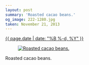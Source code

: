 ```yaml
---
layout: post
summary: 'Roasted cacao beans.'
og_image: 222-1280.jpg
taken: November 21, 2013
---
```


<div class="post">
 <time>
  <a href="/222">
   {{ page.date | date: "%B %-d, %Y" }}
  </a>
 </time>
 <a href="/222">
  <figure data-taken="11/21/2013">
   <img alt="Roasted cacao beans." sizes="(min-width: 700px) 50vw, calc(100vw - 2rem)" src="{{ site.assets_url }}/222-640.jpg" srcset="{{ site.assets_url }}/222-1280.jpg 1280w, {{ site.assets_url }}/222-960.jpg 960w, {{ site.assets_url }}/222-640.jpg 640w, {{ site.assets_url }}/222-320.jpg 320w"/>
  </figure>
 </a>
 <span>
  Roasted cacao beans.
 </span>
</div>
